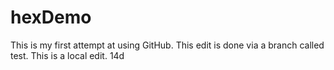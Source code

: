 # hexDemo

This is my first attempt at using GitHub. 
This edit is done via a branch called test. 
This is a local edit. 14d

